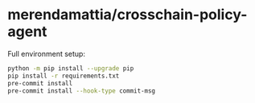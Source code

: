 # merendamattia/crosschain-policy-agent

Full environment setup:
```bash
python -m pip install --upgrade pip
pip install -r requirements.txt
pre-commit install
pre-commit install --hook-type commit-msg
```

